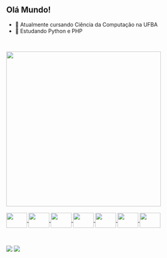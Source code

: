 ## Olá Mundo!

- 🔭 Atualmente cursando Ciência da Computação na UFBA
- 🌱 Estudando Python e PHP

##
<br>
<div>
  <a href="https://github.com/joao0araujo">
  <img width="410em" src="https://github-readme-stats.vercel.app/api/top-langs/?username=joao0araujo&layout=compact&theme=dracula&custom_title=Linguagens">
</div>
    
<br> 
<div style="display: inline_block">
  <img align="center" width="55" height="40" src="https://cdn.jsdelivr.net/gh/devicons/devicon/icons/java/java-original.svg">
  <img align="center" width="55" height="40" src="https://cdn.jsdelivr.net/gh/devicons/devicon/icons/python/python-original.svg">
  <img align="center" width="55" height="40" src="https://cdn.jsdelivr.net/gh/devicons/devicon/icons/html5/html5-original.svg">
  <img align="center" width="55" height="40" src="https://cdn.jsdelivr.net/gh/devicons/devicon/icons/css3/css3-original.svg">
  <img align="center" width="55" height="40" src="https://cdn.jsdelivr.net/gh/devicons/devicon/icons/javascript/javascript-original.svg">
  <img align="center" width="55" height="40" src="https://cdn.jsdelivr.net/gh/devicons/devicon/icons/typescript/typescript-original.svg">
  <img align="center" width="55" height="40" src="https://cdn.jsdelivr.net/gh/devicons/devicon/icons/php/php-plain.svg">
</div>

##
<br>
<div>
  <a href="https://www.linkedin.com/in/joao-vitor-ara"> <img src="https://img.shields.io/badge/LinkedIn-0077B5?style=for-the-badge&logo=linkedin&logoColor=white"></a>
  <a href="mailto:araujo.vitor2018@gmail.com"> <img src="https://img.shields.io/badge/Gmail-D14836?style=for-the-badge&logo=gmail&logoColor=white"> </a>
</div>
